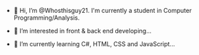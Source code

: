 - 👋 Hi, I’m @Whosthisguy21.
I'm currently a student in Computer Programming/Analysis.

- 👀 I’m interested in front & back end developing...
- 🌱 I’m currently learning C#, HTML, CSS and JavaScript...

<!---
Whosthisguy21/Whosthisguy21 is a ✨ special ✨ repository because its `README.md` (this file) appears on your GitHub profile.
You can click the Preview link to take a look at your changes.
--->
